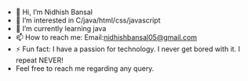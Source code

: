 - 👋 Hi, I’m Nidhish Bansal
- 👀 I’m interested in C/java/html/css/javascript
- 🌱 I’m currently learning java
- 📫 How to reach me: Email:nidhishbansal05@gmail.com
- ⚡ Fun fact: I have a passion for technology. I never get bored with it. I repeat NEVER!
- Feel free to reach me regarding any query.

<!---
Nidhish-05/Nidhish-05 is a ✨ special ✨ repository because its `README.md` (this file) appears on your GitHub profile.
You can click the Preview link to take a look at your changes.
--->
